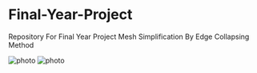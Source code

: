 # Final-Year-Project

Repository For Final Year Project Mesh Simplification By Edge Collapsing Method

![photo](https://github.com/mbh1620/Final-Year-Project/blob/dev/Final-Year-Project/photos/photo1.png) 
![photo](https://github.com/mbh1620/Final-Year-Project/blob/dev/Final-Year-Project/photos/photo2.png) 

